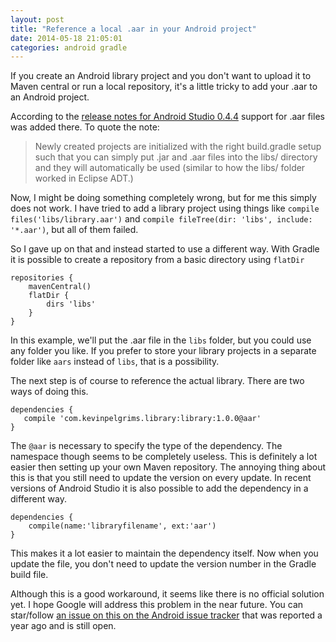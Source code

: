 ```yaml
---
layout: post
title: "Reference a local .aar in your Android project"
date: 2014-05-18 21:05:01
categories: android gradle
---
```

If you create an Android library project and you don't want to upload it to Maven central or run a local repository, it's a little tricky to add your .aar to an Android project.

According to the [release notes for Android Studio 0.4.4](http://tools.android.com/recent/androidstudio044released) support for .aar files was added there. To quote the note:
> Newly created projects are initialized with the right build.gradle setup such that you can simply put .jar and .aar files into the libs/ directory and they will automatically be used (similar to how the libs/ folder worked in Eclipse ADT.)

Now, I might be doing something completely wrong, but for me this simply does not work. I have tried to add a library project using things like `compile files('libs/library.aar')` and `compile fileTree(dir: 'libs', include: '*.aar')`, but all of them failed.

So I gave up on that and instead started to use a different way. With Gradle it is possible to create a repository from a basic directory using `flatDir`

    repositories {
        mavenCentral()
        flatDir {
            dirs 'libs'
        }
    }

In this example, we'll put the .aar file in the `libs` folder, but you could use any folder you like. If you prefer to store your library projects in a separate folder like `aars` instead of `libs`, that is a possibility.

The next step is of course to reference the actual library. There are two ways of doing this.

    dependencies {
       compile 'com.kevinpelgrims.library:library:1.0.0@aar'
    }

The `@aar` is necessary to specify the type of the dependency. The namespace though seems to be completely useless. This is definitely a lot easier then setting up your own Maven repository. The annoying thing about this is that you still need to update the version on every update. In recent versions of Android Studio it is also possible to add the dependency in a different way.

    dependencies {
        compile(name:'libraryfilename', ext:'aar')
    }

This makes it a lot easier to maintain the dependency itself. Now when you update the file, you don't need to update the version number in the Gradle build file.

Although this is a good workaround, it seems like there is no official solution yet. I hope Google will address this problem in the near future. You can star/follow [an issue on this on the Android issue tracker](https://code.google.com/p/android/issues/detail?id=55863) that was reported a year ago and is still open.
